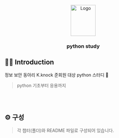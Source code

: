 <!-- PROJECT LOGO -->
<br />
<div align="center">
  <a href="https://github.com/x-xnocx/python">
    <img src="https://github.com/x-xnocx/python/blob/main/img/logo.png" alt="Logo" width="80" height="100">
  </a>

<h3 align="center">python study</h3>
</div>

## 👨‍💻 Introduction

정보 보안 동아리 K.knock 준회원 대상 python 스터디 📖

> python 기초부터 응용까지

<br /><br />

## ⚙️ 구성

> 각 챕터(폴더)와 README 파일로 구성되어 있습니다.
